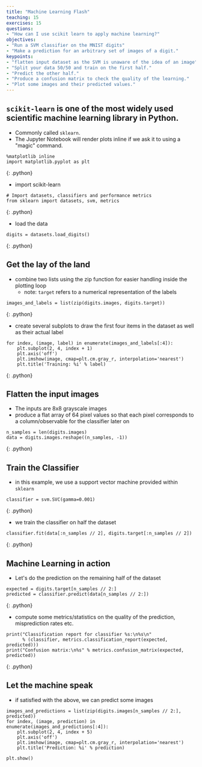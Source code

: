 ```yaml
---
title: "Machine Learning Flash"
teaching: 15
exercises: 15
questions:
- "How can I use scikit learn to apply machine learning?"
objectives:
- "Run a SVM classifier on the MNIST digits"
- "Make a prediction for an arbitrary set of images of a digit."
keypoints:
- "flatten input dataset as the SVM is unaware of the idea of an image"
- "Split your data 50/50 and train on the first half."
- "Predict the other half."
- "Produce a confusion matrix to check the quality of the learning."
- "Plot some images and their predicted values."
---
```

## `scikit-learn` is one of the most widely used scientific machine learning library in Python.

*   Commonly called `sklearn`.
*   The Jupyter Notebook will render plots inline if we ask it to using a "magic" command.

~~~
%matplotlib inline
import matplotlib.pyplot as plt
~~~
{: .python}

*   import scikit-learn

~~~
# Import datasets, classifiers and performance metrics
from sklearn import datasets, svm, metrics
~~~
{: .python}

* load the data

~~~
digits = datasets.load_digits()
~~~
{: .python}


## Get the lay of the land

*   combine two lists using the zip function for easier handling inside the plotting loop
	* note: `target` refers to a numerical representation of the labels

~~~
images_and_labels = list(zip(digits.images, digits.target))
~~~
{: .python}


*   create several subplots to draw the first four items in the dataset as well as their actual label

~~~
for index, (image, label) in enumerate(images_and_labels[:4]):
    plt.subplot(2, 4, index + 1)
    plt.axis('off')
    plt.imshow(image, cmap=plt.cm.gray_r, interpolation='nearest')
    plt.title('Training: %i' % label)
~~~
{: .python}



## Flatten the input images 

*   The inputs are 8x8 grayscale images
*   produce a flat array of 64 pixel values so that each pixel corresponds to a column/observable for the classifier later on

~~~
n_samples = len(digits.images)
data = digits.images.reshape((n_samples, -1))
~~~
{: .python}

## Train the Classifier

*   in this example, we use a support vector machine provided within `sklearn`

~~~
classifier = svm.SVC(gamma=0.001)
~~~
{: .python}

*   we train the classifier on half the dataset

~~~
classifier.fit(data[:n_samples // 2], digits.target[:n_samples // 2])
~~~
{: .python}


## Machine Learning in action

* Let's do the prediction on the remaining half of the dataset

~~~
expected = digits.target[n_samples // 2:]
predicted = classifier.predict(data[n_samples // 2:])
~~~
{: .python}

* compute some metrics/statistics on the quality of the prediction, misprediction rates etc.

~~~
print("Classification report for classifier %s:\n%s\n"
      % (classifier, metrics.classification_report(expected, predicted)))
print("Confusion matrix:\n%s" % metrics.confusion_matrix(expected, predicted))
~~~
{: .python}


## Let the machine speak

* if satisfied with the above, we can predict some images

~~~
images_and_predictions = list(zip(digits.images[n_samples // 2:], predicted))
for index, (image, prediction) in enumerate(images_and_predictions[:4]):
    plt.subplot(2, 4, index + 5)
    plt.axis('off')
    plt.imshow(image, cmap=plt.cm.gray_r, interpolation='nearest')
    plt.title('Prediction: %i' % prediction)

plt.show()
~~~
